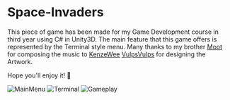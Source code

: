 # Space-Invaders

This piece of game has been made for my Game Development course in third year using C# in Unity3D. The main feature that this game offers is represented by the Terminal style menu. Many thanks to my brother [Moot](https://soundcloud.com/radu-mutilica) for composing the music to [KenzeWee](https://www.artstation.com/kenze_wee) [VulpsVulps]() for designing the Artwork.

Hope you'll enjoy it! 🙏

![MainMenu](https://i.imgur.com/iJWX8vT.png)
![Terminal](https://i.imgur.com/WnA2a42.png)
![Gameplay](https://i.imgur.com/XldbwNY.png) 
 
 
